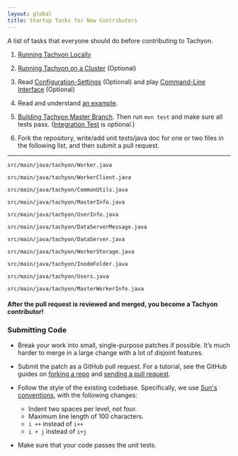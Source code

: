 ```yaml
---
layout: global
title: Startup Tasks for New Contributors
---
```


A list of tasks that everyone should do before contributing to Tachyon.

1.  [Running Tachyon Locally](Running-Tachyon-Locally.html)

2.  [Running Tachyon on a Cluster](Running-Tachyon-on-a-Cluster.html)
    (Optional)

3.  Read
    [Configuration-Settings](Configuration-Settings.html)
    (Optional) and play
    [Command-Line Interface](Command-Line-Interface.html)
    (Optional)

4.  Read and understand [an example](https://github.com/amplab/tachyon/blob/master/src/main/java/tachyon/examples/BasicOperations.java).

5.  [Building Tachyon Master Branch](Building-Tachyon-Master-Branch.html). Then
    run `mvn test` and make sure all tests pass. ([Integration Test](Building-Tachyon-Master-Branch.html#integration-test) is optional.)

6.  Fork the repository, write/add unit tests/java doc for one or two
    files in the following list, and then submit a pull request.

* * * * *

    src/main/java/tachyon/Worker.java

    src/main/java/tachyon/WorkerClient.java

    src/main/java/tachyon/CommonUtils.java

    src/main/java/tachyon/MasterInfo.java

    src/main/java/tachyon/UserInfo.java

    src/main/java/tachyon/DataServerMessage.java

    src/main/java/tachyon/DataServer.java

    src/main/java/tachyon/WorkerStorage.java

    src/main/java/tachyon/InodeFolder.java

    src/main/java/tachyon/Users.java

    src/main/java/tachyon/MasterWorkerInfo.java

#### After the pull request is reviewed and merged, you become a Tachyon contributor!

### Submitting Code

-   Break your work into small, single-purpose patches if possible. It’s
    much harder to merge in a large change with a lot of disjoint
    features.
-   Submit the patch as a GitHub pull request. For a tutorial, see the
    GitHub guides on [forking a repo](https://help.github.com/articles/fork-a-repo) and
    [sending a pull request](https://help.github.com/articles/using-pull-requests).
-   Follow the style of the existing codebase. Specifically, we use
    [Sun's conventions](http://www.oracle.com/technetwork/java/codeconv-138413.html),
    with the following changes:
    -   Indent two spaces per level, not four.
    -   Maximum line length of 100 characters.
    -   `i ++` instead of `i++`
    -   `i + j` instead of `i+j`

-   Make sure that your code passes the unit tests.

